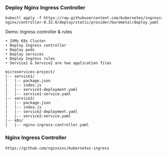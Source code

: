 
### Deploy Nginx Ingress Controller
```
kubectl apply -f https://raw.githubusercontent.com/kubernetes/ingress-nginx/controller-0.32.0/deploy/static/provider/baremetal/deploy.yaml
```

Demo: Ingress controller & rules
```
• 2VMs K8s Cluster 
• Deploy Ingress controller
• Deploy pods
• Deploy services
• Deploy Ingress rules
• Service1 & Service2 are two application files
```
```
microservices-project/
|-- service1/
|   |-- package.json
|   |-- index.js
|   |-- service1-deployment.yaml
|   |-- service1-service.yaml
|-- service2/
|   |-- package.json
|   |-- index.js
|   |-- service2-deployment.yaml
|   |-- service2-service.yaml
|-- k8s/
|   |-- nginx-ingress-controller.yaml
```

### Nginx Ingress Controller
```
https://github.com/nginxinc/kubernetes-ingress
```

